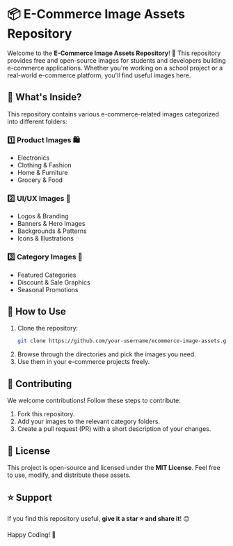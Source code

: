 # 📦 E-Commerce Image Assets Repository

Welcome to the **E-Commerce Image Assets Repository**! 🚀 This repository provides free and open-source images for students and developers building e-commerce applications. Whether you're working on a school project or a real-world e-commerce platform, you'll find useful images here.

## 📌 What's Inside?

This repository contains various e-commerce-related images categorized into different folders:

### **1️⃣ Product Images 🛍️**
- Electronics
- Clothing & Fashion
- Home & Furniture
- Grocery & Food

### **2️⃣ UI/UX Images 🎨**
- Logos & Branding
- Banners & Hero Images
- Backgrounds & Patterns
- Icons & Illustrations

### **3️⃣ Category Images 📂**
- Featured Categories
- Discount & Sale Graphics
- Seasonal Promotions

## 🚀 How to Use

1. Clone the repository:
   ```sh
   git clone https://github.com/your-username/ecommerce-image-assets.git
   ```
2. Browse through the directories and pick the images you need.
3. Use them in your e-commerce projects freely.

## 🤝 Contributing
We welcome contributions! Follow these steps to contribute:

1. Fork this repository.
2. Add your images to the relevant category folders.
3. Create a pull request (PR) with a short description of your changes.

## 📜 License
This project is open-source and licensed under the **MIT License**. Feel free to use, modify, and distribute these assets.

## ⭐ Support
If you find this repository useful, **give it a star ⭐ and share it**! 😊

Happy Coding! 🚀

